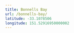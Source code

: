 ```yaml
---
title: Bonnells Bay
url: /bonnells-bay/
latitude: -33.1078506
longitude: 151.52916950000002
---
```

